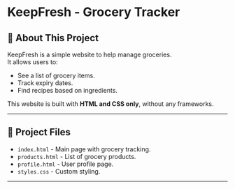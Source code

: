 # KeepFresh - Grocery Tracker

## 📌 About This Project
KeepFresh is a simple website to help manage groceries.  
It allows users to:
- See a list of grocery items.
- Track expiry dates.
- Find recipes based on ingredients.

This website is built with **HTML and CSS only**, without any frameworks.  

---

## 📁 Project Files
- `index.html` - Main page with grocery tracking.
- `products.html` - List of grocery products.
- `profile.html` - User profile page.
- `styles.css` - Custom styling.

---